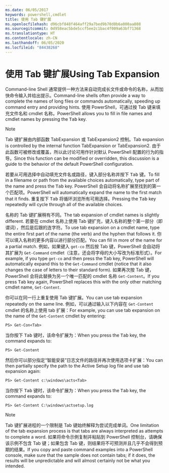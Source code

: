 ```yaml
---
ms.date: 06/05/2017
keywords: powershell,cmdlet
title: 使用 Tab 键扩展
ms.openlocfilehash: d96cbf848f464aff29a7bed9b70d0b6a000aa808
ms.sourcegitcommit: 0d958eac5bde5ccf5ee2c1bac4f009a63bf71368
ms.translationtype: HT
ms.contentlocale: zh-CN
ms.lasthandoff: 06/05/2020
ms.locfileid: "84438268"
---
```

# <a name="using-tab-expansion"></a><span data-ttu-id="eef84-103">使用 Tab 键扩展</span><span class="sxs-lookup"><span data-stu-id="eef84-103">Using Tab Expansion</span></span>

<span data-ttu-id="eef84-104">Command-line Shell 通常提供一种方法来自动完成长文件或命令的名称，从而加快命令输入并给出提示。</span><span class="sxs-lookup"><span data-stu-id="eef84-104">Command-line shells often provide a way to complete the names of long files or commands automatically, speeding up command entry and providing hints.</span></span> <span data-ttu-id="eef84-105">使用 PowerShell，可通过按 Tab 键来填充文件名和 cmdlet 名称<kbd></kbd>。</span><span class="sxs-lookup"><span data-stu-id="eef84-105">PowerShell allows you to fill in file names and cmdlet names by pressing the <kbd>Tab</kbd> key.</span></span>

> [!NOTE]
> <span data-ttu-id="eef84-106">Tab 键扩展由内部函数 TabExpansion 或 TabExpansion2 控制。</span><span class="sxs-lookup"><span data-stu-id="eef84-106">Tab expansion is controlled by the internal function TabExpansion or TabExpansion2.</span></span> <span data-ttu-id="eef84-107">由于此函数可被修改或覆盖，所以此讨论可用作针对默认 PowerShell 配置的行为的指导。</span><span class="sxs-lookup"><span data-stu-id="eef84-107">Since this function can be modified or overridden, this discussion is a guide to the behavior of the default PowerShell configuration.</span></span>

<span data-ttu-id="eef84-108">若要从可用选择中自动填充文件名或路径，键入部分名称并按下 <kbd>Tab</kbd> 键。</span><span class="sxs-lookup"><span data-stu-id="eef84-108">To fill in a filename or path from the available choices automatically, type part of the name and press the <kbd>Tab</kbd> key.</span></span> <span data-ttu-id="eef84-109">PowerShell 会自动将名称扩展至找到的第一个匹配项。</span><span class="sxs-lookup"><span data-stu-id="eef84-109">PowerShell will automatically expand the name to the first match that it finds.</span></span> <span data-ttu-id="eef84-110">重复按下 <kbd>Tab</kbd> 将循环浏览所有可用选择。</span><span class="sxs-lookup"><span data-stu-id="eef84-110">Pressing the <kbd>Tab</kbd> key repeatedly will cycle through all of the available choices.</span></span>

<span data-ttu-id="eef84-111">名称的 Tab 键扩展稍有不同。</span><span class="sxs-lookup"><span data-stu-id="eef84-111">The tab expansion of cmdlet names is slightly different.</span></span> <span data-ttu-id="eef84-112">若要在 cmdlet 名称上使用 Tab 键扩充，键入名称的整个第一部分（即谓词），然后是后跟的连字符。</span><span class="sxs-lookup"><span data-stu-id="eef84-112">To use tab expansion on a cmdlet name, type the entire first part of the name (the verb) and the hyphen that follows it.</span></span> <span data-ttu-id="eef84-113">你可以填入名称的更多内容以进行部分匹配。</span><span class="sxs-lookup"><span data-stu-id="eef84-113">You can fill in more of the name for a partial match.</span></span> <span data-ttu-id="eef84-114">例如，如果键入 `get-co` 然后按 Tab 键，PowerShell 会自动将其扩展为 `Get-Command` cmdlet（注意，还会将字母的大小写改为标准形式）<kbd></kbd>。</span><span class="sxs-lookup"><span data-stu-id="eef84-114">For example, if you type `get-co` and then press the <kbd>Tab</kbd> key, PowerShell will automatically expand this to the `Get-Command` cmdlet (notice that it also changes the case of letters to their standard form).</span></span> <span data-ttu-id="eef84-115">如果再次按 Tab 键，PowerShell 会将此替换为另一个唯一匹配的 cmdlet 名称 `Get-Content`<kbd></kbd>。</span><span class="sxs-lookup"><span data-stu-id="eef84-115">If you press <kbd>Tab</kbd> key again, PowerShell replaces this with the only other matching cmdlet name, `Get-Content`.</span></span>

<span data-ttu-id="eef84-116">你可以在同一行上重复使用 Tab 键扩展。</span><span class="sxs-lookup"><span data-stu-id="eef84-116">You can use tab expansion repeatedly on the same line.</span></span> <span data-ttu-id="eef84-117">例如，可以通过输入以下内容在 `Get-Content` cmdlet 的名称上使用 tab 扩展：</span><span class="sxs-lookup"><span data-stu-id="eef84-117">For example, you can use tab expansion on the name of the `Get-Content` cmdlet by entering:</span></span>

```
PS> Get-Con<Tab>
```

<span data-ttu-id="eef84-118">当你按下 <kbd>Tab</kbd> 键时，该命令扩展为：</span><span class="sxs-lookup"><span data-stu-id="eef84-118">When you press the <kbd>Tab</kbd> key, the command expands to:</span></span>

```
PS> Get-Content
```

<span data-ttu-id="eef84-119">然后你可以部分指定“智能安装”日志文件的路径并再次使用选项卡扩展：</span><span class="sxs-lookup"><span data-stu-id="eef84-119">You can then partially specify the path to the Active Setup log file and use tab expansion again:</span></span>

```
PS> Get-Content c:\windows\acts<Tab>
```

<span data-ttu-id="eef84-120">当你按下 <kbd>Tab</kbd> 键时，该命令扩展为：</span><span class="sxs-lookup"><span data-stu-id="eef84-120">When you press the <kbd>Tab</kbd> key, the command expands to:</span></span>

```
PS> Get-Content C:\windows\actsetup.log
```

> [!NOTE]
> <span data-ttu-id="eef84-121">Tab 键扩展进程的一个限制是 Tab 键始终解释为尝试完成单词。</span><span class="sxs-lookup"><span data-stu-id="eef84-121">One limitation of the tab expansion process is that tabs are always interpreted as attempts to complete a word.</span></span> <span data-ttu-id="eef84-122">如果将命令示例复制并粘贴到 PowerShell 控制台，请确保该示例不包含 Tab 键；如果包含 Tab 键，则结果将不可预测并且几乎不会得到预期的结果。</span><span class="sxs-lookup"><span data-stu-id="eef84-122">If you copy and paste command examples into a PowerShell console, make sure that the sample does not contain tabs; if it does, the results will be unpredictable and will almost certainly not be what you intended.</span></span>
